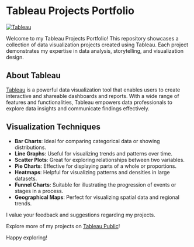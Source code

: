 # Tableau Projects Portfolio

[![Tableau](https://img.shields.io/badge/Tableau-Projects-blue)](https://public.tableau.com/app/profile/manas.amrit)

Welcome to my Tableau Projects Portfolio! This repository showcases a collection of data visualization projects created using Tableau. Each project demonstrates my expertise in data analysis, storytelling, and visualization design.


## About Tableau

[Tableau](https://www.tableau.com/) is a powerful data visualization tool that enables users to create interactive and shareable dashboards and reports. With a wide range of features and functionalities, Tableau empowers data professionals to explore data insights and communicate findings effectively.

## Visualization Techniques

- **Bar Charts**: Ideal for comparing categorical data or showing distributions.
- **Line Graphs**: Useful for visualizing trends and patterns over time.
- **Scatter Plots**: Great for exploring relationships between two variables.
- **Pie Charts**: Effective for displaying parts of a whole or proportions.
- **Heatmaps**: Helpful for visualizing patterns and densities in large datasets.
- **Funnel Charts**: Suitable for illustrating the progression of events or stages in a process.
- **Geographical Maps**: Perfect for visualizing spatial data and regional trends.


I value your feedback and suggestions regarding my projects.

Explore more of my projects on [Tableau Public](https://public.tableau.com/app/profile/manas.amrit)!

Happy exploring!

